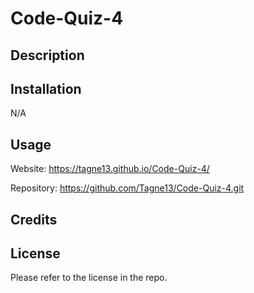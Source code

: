 # Code-Quiz-4

## Description

## Installation

N/A

## Usage

Website: https://tagne13.github.io/Code-Quiz-4/

Repository: https://github.com/Tagne13/Code-Quiz-4.git 



## Credits

## License 

Please refer to the license in the repo.
